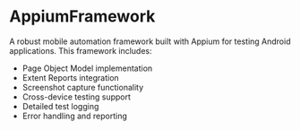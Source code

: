 # AppiumFramework

A robust mobile automation framework built with Appium for testing Android applications. This framework includes:

- Page Object Model implementation
- Extent Reports integration
- Screenshot capture functionality
- Cross-device testing support
- Detailed test logging
- Error handling and reporting
